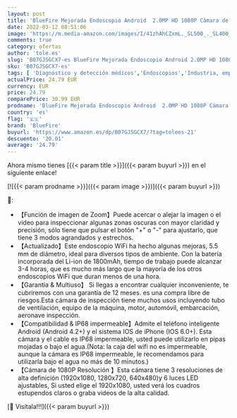 ```yaml
---
layout: post
title: 'BlueFire Mejorada Endoscopio Android  2.0MP HD 1080P Cámara de Inspección IP68 Impermeable Semi Rígido WiFi Boroscopio con 6 Luces LED para iPhone Samsung Smartphone Tableta  3.5 Metros '
date: 2022-03-12 08:51:06
image: 'https://m.media-amazon.com/images/I/41zhAhCZxmL._SL500_._SL400_.jpg'
comments: true
category: ofertas
author: 'tole.es'
slug: 'B07GJSGCX7-es BlueFire Mejorada Endoscopio Android 2.0MP HD 1080P Cámara...'
sku: 'B07GJSGCX7-es'
tags: [ 'Diagnóstico y detección médicos','Endoscopios','Industria, empresas y ciencia','Suministros médicos profesionales','bluefire','iphone', ]
actualPrice: 24.79 EUR
currency: EUR
price: 24.79
comparePrice: 30.99 EUR
prodname: 'BlueFire Mejorada Endoscopio Android  2.0MP HD 1080P Cámara de Inspección IP68 Impermeable Semi Rígido WiFi Boroscopio con 6 Luces LED para iPhone Samsung Smartphone Tableta  3.5 Metros '
country: 'es'
flag: '🇪🇸'
brand: 'BlueFire'
buyurl: 'https://www.amazon.es/dp/B07GJSGCX7/?tag=tolees-21'
descuento: '20.01'
average: '24.79'
---
```


Ahora mismo tienes [{{< param title >}}]({{< param buyurl >}}) en el siguiente enlace!

[![{{< param prodname >}}]({{< param image >}})]({{< param buyurl >}})

🔎:

- 【Función de imagen de Zoom】Puede acercar o alejar la imagen o el vídeo para inspeccionar algunas zonas oscuras con mayor claridad y precisión, sólo tiene que pulsar el botón "+" o "-" para ajustarlo, que tiene 3 modos agrandados y estrechos.
- 【Actualizado】Este endoscopio WiFi ha hecho algunas mejoras, 5.5 mm de diámetro, ideal para diversos tipos de ambiente. Con la batería incorporada del Li-ion de 1800mAh, tiempo de trabajo puede alcanzar 3-4 horas, que es mucho más largo que la mayoría de los otros endoscopios WiFi que duran menos de una hora.
- 【Garantía & Multiuso】 Si llegas a encontrar cualquier inconveniente, te cubriremos con una garantía de 12 meses. es una compra libre de riesgos.Esta cámara de inspección tiene muchos usos incluyendo tubo de ventilación, equipo de la máquina, motor, automóvil, embarcación, aeronave inspección.
- 【Compatibilidad & IP68 impermeable】Admite el teléfono inteligente Android (Android 4.2+) y el sistema IOS de iPhone (IOS 6.0+). Esta cámara y el cable es IP68 impermeable, usted puede utilizarlo en pipas mojadas o bajo el agua.(Nota: la caja del wifi no es impermeable, aunque la cámara es IP68 impermeable, le recomendamos para utilizarla bajo el agua no más de 10 minutos.)
- 【Cámara de 1080P Resolución 】Esta cámara tiene 3 resoluciones de alta definición (1920x1080, 1280x720, 640x480)y 6 luces LED ajustables, Si usted elige el 1920x1080, usted verá los cuadros estupendos claros o graba videos de la alta calidad.

[🛒 Visítala!!!]({{< param buyurl >}})
